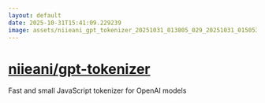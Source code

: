 ```yaml
---
layout: default
date: 2025-10-31T15:41:09.229239
image: assets/niieani_gpt_tokenizer_20251031_013805_029_20251031_015053_0b3941--20251031T141108760--cropped.png
---
```


# [niieani/gpt-tokenizer](https://github.com/niieani/gpt-tokenizer/)

Fast and small JavaScript tokenizer for OpenAI models

